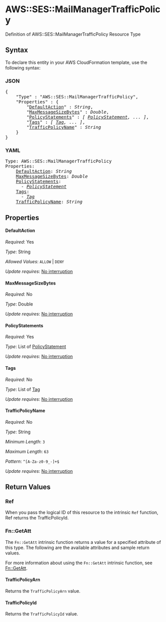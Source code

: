 # AWS::SES::MailManagerTrafficPolicy

Definition of AWS::SES::MailManagerTrafficPolicy Resource Type

## Syntax

To declare this entity in your AWS CloudFormation template, use the following syntax:

### JSON

<pre>
{
    "Type" : "AWS::SES::MailManagerTrafficPolicy",
    "Properties" : {
        "<a href="#defaultaction" title="DefaultAction">DefaultAction</a>" : <i>String</i>,
        "<a href="#maxmessagesizebytes" title="MaxMessageSizeBytes">MaxMessageSizeBytes</a>" : <i>Double</i>,
        "<a href="#policystatements" title="PolicyStatements">PolicyStatements</a>" : <i>[ <a href="policystatement.md">PolicyStatement</a>, ... ]</i>,
        "<a href="#tags" title="Tags">Tags</a>" : <i>[ <a href="tag.md">Tag</a>, ... ]</i>,
        "<a href="#trafficpolicyname" title="TrafficPolicyName">TrafficPolicyName</a>" : <i>String</i>
    }
}
</pre>

### YAML

<pre>
Type: AWS::SES::MailManagerTrafficPolicy
Properties:
    <a href="#defaultaction" title="DefaultAction">DefaultAction</a>: <i>String</i>
    <a href="#maxmessagesizebytes" title="MaxMessageSizeBytes">MaxMessageSizeBytes</a>: <i>Double</i>
    <a href="#policystatements" title="PolicyStatements">PolicyStatements</a>: <i>
      - <a href="policystatement.md">PolicyStatement</a></i>
    <a href="#tags" title="Tags">Tags</a>: <i>
      - <a href="tag.md">Tag</a></i>
    <a href="#trafficpolicyname" title="TrafficPolicyName">TrafficPolicyName</a>: <i>String</i>
</pre>

## Properties

#### DefaultAction

_Required_: Yes

_Type_: String

_Allowed Values_: <code>ALLOW</code> | <code>DENY</code>

_Update requires_: [No interruption](https://docs.aws.amazon.com/AWSCloudFormation/latest/UserGuide/using-cfn-updating-stacks-update-behaviors.html#update-no-interrupt)

#### MaxMessageSizeBytes

_Required_: No

_Type_: Double

_Update requires_: [No interruption](https://docs.aws.amazon.com/AWSCloudFormation/latest/UserGuide/using-cfn-updating-stacks-update-behaviors.html#update-no-interrupt)

#### PolicyStatements

_Required_: Yes

_Type_: List of <a href="policystatement.md">PolicyStatement</a>

_Update requires_: [No interruption](https://docs.aws.amazon.com/AWSCloudFormation/latest/UserGuide/using-cfn-updating-stacks-update-behaviors.html#update-no-interrupt)

#### Tags

_Required_: No

_Type_: List of <a href="tag.md">Tag</a>

_Update requires_: [No interruption](https://docs.aws.amazon.com/AWSCloudFormation/latest/UserGuide/using-cfn-updating-stacks-update-behaviors.html#update-no-interrupt)

#### TrafficPolicyName

_Required_: No

_Type_: String

_Minimum Length_: <code>3</code>

_Maximum Length_: <code>63</code>

_Pattern_: <code>^[A-Za-z0-9_\-]+$</code>

_Update requires_: [No interruption](https://docs.aws.amazon.com/AWSCloudFormation/latest/UserGuide/using-cfn-updating-stacks-update-behaviors.html#update-no-interrupt)

## Return Values

### Ref

When you pass the logical ID of this resource to the intrinsic `Ref` function, Ref returns the TrafficPolicyId.

### Fn::GetAtt

The `Fn::GetAtt` intrinsic function returns a value for a specified attribute of this type. The following are the available attributes and sample return values.

For more information about using the `Fn::GetAtt` intrinsic function, see [Fn::GetAtt](https://docs.aws.amazon.com/AWSCloudFormation/latest/UserGuide/intrinsic-function-reference-getatt.html).

#### TrafficPolicyArn

Returns the <code>TrafficPolicyArn</code> value.

#### TrafficPolicyId

Returns the <code>TrafficPolicyId</code> value.
